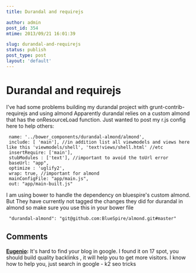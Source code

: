 ```yaml
---
title: Durandal and requirejs

author: admin
post_id: 354
mtime: 2013/09/21 16:01:39

slug: durandal-and-requirejs
status: publish
post_type: post
layout: 'default'
---
```


# Durandal and requirejs

I've had some problems building my durandal project with grunt-contrib-requirejs and using almond Apparently durandal relies on a custom almond that has the onResourceLoad function. Just wanted to post my r.js config here to help others: 
```
 name: '../bower_components/durandal-almond/almond',
 include: [ 'main'], //in addition list all viewmodels and views here like this 'viewmodels/shell', 'text!views/shell.html' //etc
 insertRequire: ['main'],
 stubModules : ['text'], //important to avoid the toUrl error 
 baseUrl: "app",
 optimize : 'uglify2',
 wrap: true, //important for almond 
 mainConfigFile: "app/main.js",
 out: "app/main-built.js" 
```

I am using bower to handle the dependency on bluespire's custom almond. But They have currently not tagged the changes they did for durandal in almond so make sure you use this in your bower file 

```
 "durandal-almond": "git@github.com:BlueSpire/almond.git#master" 
```


## Comments

**[Eugenio](#3472 "2014-07-09 01:13:55"):** It's hard to find your blog in google. I found it on 17 spot, you should build quality backlinks , it will help you to get more visitors. I know how to help you, just search in google - k2 seo tricks

